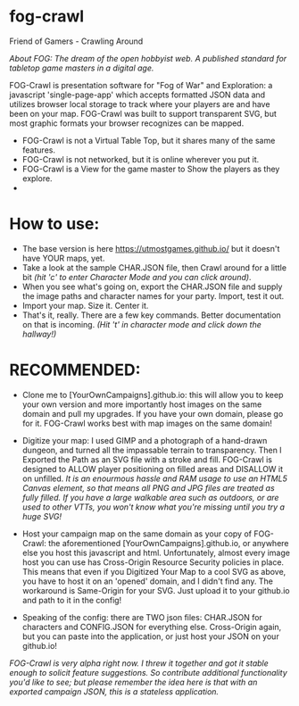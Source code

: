 # fog-crawl
Friend of Gamers - Crawling Around

*About FOG: The dream of the open hobbyist web. A published standard for tabletop game masters in a digital age.*

FOG-Crawl is presentation software for "Fog of War" and Exploration: a javascript 'single-page-app' which accepts formatted JSON data and utilizes browser local storage to track where your players are and have been on your map. FOG-Crawl was built to support transparent SVG, but most graphic formats your browser recognizes can be mapped.

* FOG-Crawl is not a Virtual Table Top, but it shares many of the same features.
* FOG-Crawl is not networked, but it is online wherever you put it.
* FOG-Crawl is a View for the game master to Show the players as they explore.
* 
# How to use:
* The base version is here https://utmostgames.github.io/ but it doesn't have YOUR maps, yet.
* Take a look at the sample CHAR.JSON file, then Crawl around for a little bit *(hit 'c' to enter Character Mode and you can click around)*.
* When you see what's going on, export the CHAR.JSON file and supply the image paths and character names for your party. Import, test it out.
* Import your map. Size it. Center it.
* That's it, really. There are a few key commands. Better documentation on that is incoming. *(Hit 't' in character mode and click down the hallway!)*


# RECOMMENDED:

* Clone me to [YourOwnCampaigns].github.io: this will allow you to keep your own version and more importantly host images on the same domain and pull my upgrades. If you have your own domain, please go for it. FOG-Crawl works best with map images on the same domain!

* Digitize your map: I used GIMP and a photograph of a hand-drawn dungeon, and turned all the impassable terrain to transparency. Then I Exported the Path as an SVG file with a stroke and fill. FOG-Crawl is designed to ALLOW player positioning on filled areas and DISALLOW it on unfilled. *It is an enourmous hassle and RAM usage to use an HTML5 Canvas element, so that means all PNG and JPG files are treated as fully filled. If you have a large walkable area such as outdoors, or are used to other VTTs, you won't know what you're missing until you try a huge SVG!*

* Host your campaign map on the same domain as your copy of FOG-Crawl: the aforementioned [YourOwnCampaigns].github.io, or anywhere else you host this javascript and html. Unfortunately, almost every image host you can use has Cross-Origin Resource Security policies in place. This means that even if you Digitized Your Map to a cool SVG as above, you have to host it on an 'opened' domain, and I didn't find any. The workaround is Same-Origin for your SVG. Just upload it to your github.io and path to it in the config!

* Speaking of the config: there are TWO json files: CHAR.JSON for characters and CONFIG.JSON for everything else. Cross-Origin again, but you can paste into the application, or just host your JSON on your github.io!

*FOG-Crawl is very alpha right now. I threw it together and got it stable enough to solicit feature suggestions. So contribute additional functionality you'd like to see; but please remember the idea here is that with an exported campaign JSON, this is a stateless application.*
